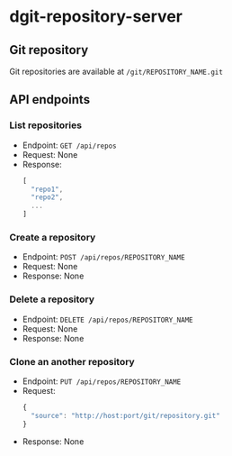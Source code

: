 dgit-repository-server
========

## Git repository

Git repositories are available at `/git/REPOSITORY_NAME.git`

## API endpoints

### List repositories

- Endpoint: `GET /api/repos`
- Request: None
- Response:
  ```javascript
  [
    "repo1",
    "repo2",
    ...
  ]
  ```

### Create a repository

- Endpoint: `POST /api/repos/REPOSITORY_NAME`
- Request: None
- Response: None

### Delete a repository

- Endpoint: `DELETE /api/repos/REPOSITORY_NAME`
- Request: None
- Response: None

### Clone an another repository

- Endpoint: `PUT /api/repos/REPOSITORY_NAME`
- Request:
  ```javascript
  {
    "source": "http://host:port/git/repository.git"
  }
  ```
- Response: None
